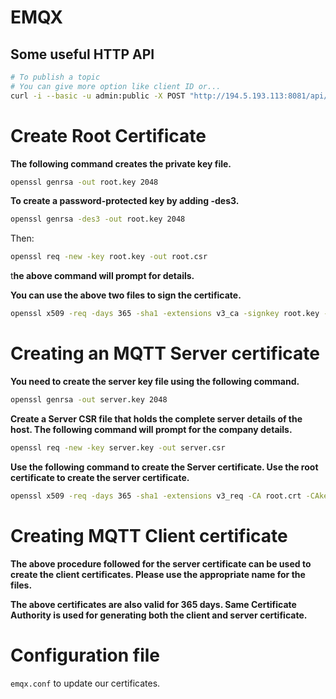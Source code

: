 # EMQX

## Some useful HTTP API

```bash
# To publish a topic
# You can give more option like client ID or...
curl -i --basic -u admin:public -X POST "http://194.5.193.113:8081/api/v4/mqtt/publish" -d '{"topic":"led_right","payload":"Hello World"}'
```

# **Create Root Certificate**

**The following command creates the private key file.**

```bash
openssl genrsa -out root.key 2048
```

**To create a password-protected key by adding -des3.**

```bash
openssl genrsa -des3 -out root.key 2048
```

Then:

```bash
openssl req -new -key root.key -out root.csr
```

t**he above command will prompt for details.**

**You can use the above two files to sign the certificate.**

```bash
openssl x509 -req -days 365 -sha1 -extensions v3_ca -signkey root.key -in root.csr -out root.crt
```

# Creating an MQTT Server certificate

**You need to create the server key file using the following command.**

```bash
openssl genrsa -out server.key 2048
```

**Create a Server CSR file that holds the complete server details of the host. The following command will prompt for the company details.**

```bash
openssl req -new -key server.key -out server.csr
```

**Use the following command to create the Server certificate. Use the root certificate to create the server certificate.**

```bash
openssl x509 -req -days 365 -sha1 -extensions v3_req -CA root.crt -CAkey root.key -CAcreateserial -in server.csr -out server.crt
```

# **Creating MQTT Client certificate**

**The above procedure followed for the server certificate can be used to create the client certificates. Please use the appropriate name for the files.**

**The above certificates are also valid for 365 days. Same Certificate Authority is used for generating both the client and server certificate.**

# Configuration file

`emqx.conf` to update our certificates.